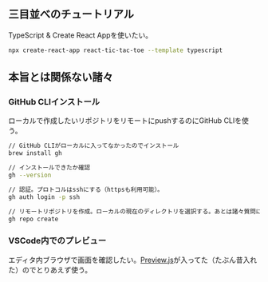 ## 三目並べのチュートリアル
TypeScript & Create React Appを使いたい。
```zsh
npx create-react-app react-tic-tac-toe --template typescript
```
## 本旨とは関係ない諸々
### GitHub CLIインストール
ローカルで作成したいリポジトリをリモートにpushするのにGitHub CLIを使う。
```zsh
// GitHub CLIがローカルに入ってなかったのでインストール
brew install gh

// インストールできたか確認
gh --version

// 認証。プロトコルはsshにする（httpsも利用可能）。
gh auth login -p ssh

// リモートリポジトリを作成。ローカルの現在のディレクトリを選択する。あとは諸々質問に答えていく。
gh repo create
```

### VSCode内でのプレビュー
エディタ内ブラウザで画面を確認したい。[Preview.js](https://marketplace.visualstudio.com/items?itemName=zenclabs.previewjs)が入ってた（たぶん昔入れた）のでとりあえず使う。